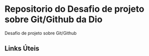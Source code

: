 # Repositorio do Desafio de projeto sobre Git/Github da Dio
Desafio de projeto sobre Git/Github
## Links Úteis
